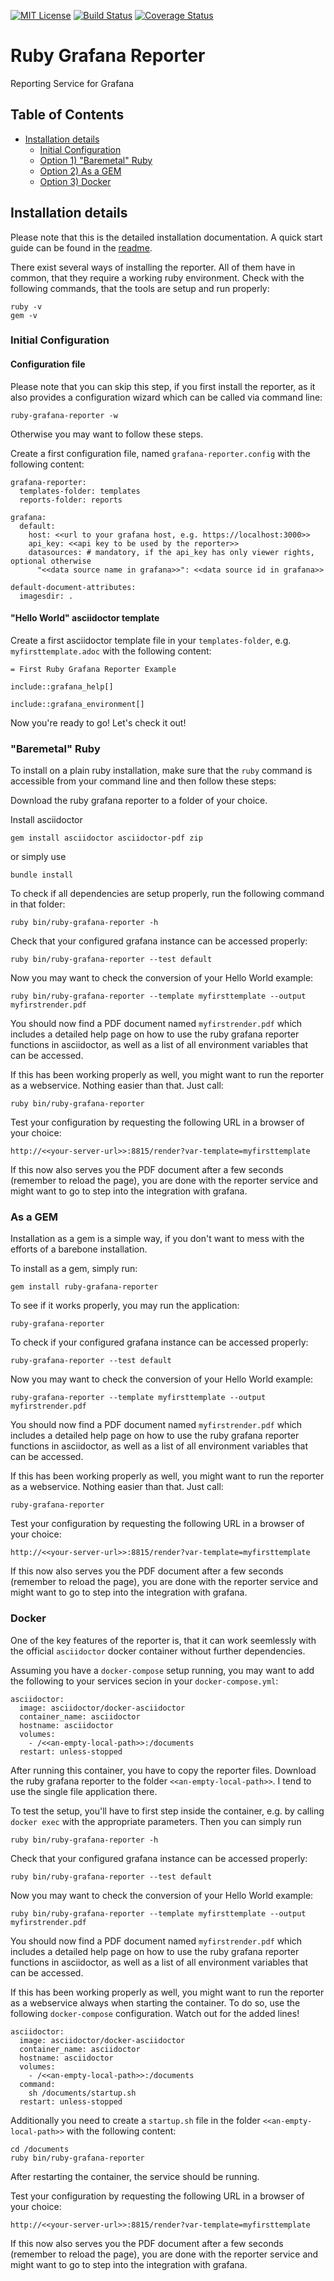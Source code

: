 [![MIT License](https://img.shields.io/github/license/divinity666/ruby-grafana-reporter.svg?style=flat-square)](https://github.com/divinity666/ruby-grafana-reporter/blob/master/LICENSE)
[![Build Status](https://travis-ci.org/divinity666/ruby-grafana-reporter.svg?branch=master)](https://travis-ci.org/github/divinity666/ruby-grafana-reporter?branch=master)
[![Coverage Status](https://coveralls.io/repos/github/divinity666/ruby-grafana-reporter/badge.svg?branch=master)](https://coveralls.io/github/divinity666/ruby-grafana-reporter?branch=master)

# Ruby Grafana Reporter
Reporting Service for Grafana

## Table of Contents

* [Installation details](#installation-details)
  * [Initial Configuration](#initial-configuration)
  * [Option 1) "Baremetal" Ruby](#baremetal-ruby)
  * [Option 2) As a GEM](#as-a-gem)
  * [Option 3) Docker](#docker)

## Installation details

Please note that this is the detailed installation documentation. A quick start
guide can be found in the [readme](README.md).

There exist several ways of installing the reporter. All of them have in
common, that they require a working ruby environment. Check with the following
commands, that the tools are setup and run properly:

    ruby -v
    gem -v

### Initial Configuration

#### Configuration file

Please note that you can skip this step, if you first install the reporter, as it
also provides a configuration wizard which can be called via command line:

    ruby-grafana-reporter -w

Otherwise you may want to follow these steps.

Create a first configuration file, named `grafana-reporter.config` with the following
content:

    grafana-reporter:
      templates-folder: templates
      reports-folder: reports

    grafana:
      default:
        host: <<url to your grafana host, e.g. https://localhost:3000>>
        api_key: <<api key to be used by the reporter>>
        datasources: # mandatory, if the api_key has only viewer rights, optional otherwise
          "<<data source name in grafana>>": <<data source id in grafana>>

    default-document-attributes:
      imagesdir: .

#### "Hello World" asciidoctor template

Create a first asciidoctor template file in your `templates-folder`, e.g.
`myfirsttemplate.adoc` with the following content:

    = First Ruby Grafana Reporter Example

    include::grafana_help[]

    include::grafana_environment[]

Now you're ready to go! Let's check it out!

### "Baremetal" Ruby

To install on a plain ruby installation, make sure that the `ruby` command is
accessible from your command line and then follow these steps:

Download the ruby grafana reporter to a folder of your choice.

Install asciidoctor

    gem install asciidoctor asciidoctor-pdf zip

or simply use

    bundle install

To check if all dependencies are setup properly, run the following command
in that folder:

    ruby bin/ruby-grafana-reporter -h

Check that your configured grafana instance can be accessed properly:

    ruby bin/ruby-grafana-reporter --test default

Now you may want to check the conversion of your Hello World example:

    ruby bin/ruby-grafana-reporter --template myfirsttemplate --output myfirstrender.pdf

You should now find a PDF document named `myfirstrender.pdf` which includes a detailed
help page on how to use the ruby grafana reporter functions in asciidoctor, as well
as a list of all environment variables that can be accessed.

If this has been working properly as well, you might want to run the reporter
as a webservice. Nothing easier than that. Just call:

    ruby bin/ruby-grafana-reporter

Test your configuration by requesting the following URL in a browser of your
choice:

    http://<<your-server-url>>:8815/render?var-template=myfirsttemplate

If this now also serves you the PDF document after a few seconds (remember to
reload the page), you are done with the reporter service and might want to go
to step into the integration with grafana.

### As a GEM

Installation as a gem is a simple way, if you don't want to mess with the
efforts of a barebone installation.

To install as a gem, simply run:

    gem install ruby-grafana-reporter

To see if it works properly, you may run the application:

    ruby-grafana-reporter

To check if your configured grafana instance can be accessed properly:

    ruby-grafana-reporter --test default

Now you may want to check the conversion of your Hello World example:

    ruby-grafana-reporter --template myfirsttemplate --output myfirstrender.pdf

You should now find a PDF document named `myfirstrender.pdf` which includes a detailed
help page on how to use the ruby grafana reporter functions in asciidoctor, as well
as a list of all environment variables that can be accessed.

If this has been working properly as well, you might want to run the reporter
as a webservice. Nothing easier than that. Just call:

    ruby-grafana-reporter

Test your configuration by requesting the following URL in a browser of your
choice:

    http://<<your-server-url>>:8815/render?var-template=myfirsttemplate

If this now also serves you the PDF document after a few seconds (remember to
reload the page), you are done with the reporter service and might want to go
to step into the integration with grafana.

### Docker

One of the key features of the reporter is, that it can work seemlessly with
the official `asciidoctor` docker container without further dependencies.

Assuming you have a `docker-compose` setup running, you may want to add the
following to your services secion in your `docker-compose.yml`:

    asciidoctor:
      image: asciidoctor/docker-asciidoctor
      container_name: asciidoctor
      hostname: asciidoctor
      volumes:
        - /<<an-empty-local-path>>:/documents
      restart: unless-stopped

After running this container, you have to copy the reporter files. Download the
ruby grafana reporter to the folder `<<an-empty-local-path>>`. I tend to use
the single file application there.

To test the setup, you'll have to first step inside the container, e.g. by
calling `docker exec` with the appropriate parameters. Then you can simply
run

    ruby bin/ruby-grafana-reporter -h

Check that your configured grafana instance can be accessed properly:

    ruby bin/ruby-grafana-reporter --test default

Now you may want to check the conversion of your Hello World example:

    ruby bin/ruby-grafana-reporter --template myfirsttemplate --output myfirstrender.pdf

You should now find a PDF document named `myfirstrender.pdf` which includes a detailed
help page on how to use the ruby grafana reporter functions in asciidoctor, as well
as a list of all environment variables that can be accessed.

If this has been working properly as well, you might want to run the reporter
as a webservice always when starting the container. To do so, use the following
`docker-compose` configuration. Watch out for the added lines!

    asciidoctor:
      image: asciidoctor/docker-asciidoctor
      container_name: asciidoctor
      hostname: asciidoctor
      volumes:
        - /<<an-empty-local-path>>:/documents
      command:
        sh /documents/startup.sh
      restart: unless-stopped

Additionally you need to create a `startup.sh` file in the folder
`<<an-empty-local-path>>` with the following content:

    cd /documents
    ruby bin/ruby-grafana-reporter

After restarting the container, the service should be running.

Test your configuration by requesting the following URL in a browser of your
choice:

    http://<<your-server-url>>:8815/render?var-template=myfirsttemplate

If this now also serves you the PDF document after a few seconds (remember to
reload the page), you are done with the reporter service and might want to go
to step into the integration with grafana.
